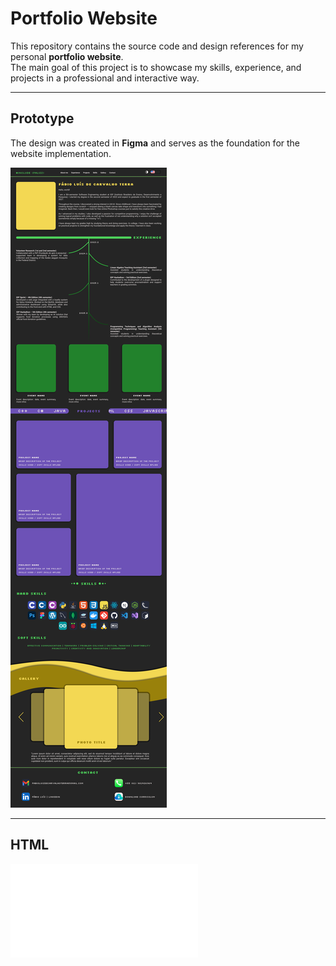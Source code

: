 # Portfolio Website

This repository contains the source code and design references for my personal **portfolio website**.  
The main goal of this project is to showcase my skills, experience, and projects in a professional and interactive way.

---

## Prototype

The design was created in **Figma** and serves as the foundation for the website implementation.  

![Prototype Screen](prototype/portfolio-prototype.png)

---

## HTML

![Study about HTML](study/HTML-structure.md)